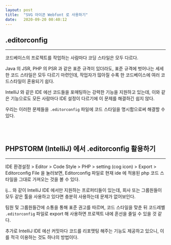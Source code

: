 ```yaml
---
layout: post
title:  "SVG 아이콘 Webfont 로 사용하기"
date:   2020-09-20 00:40:12
---
```


## .editorconfig

---

코드베이스의 프로젝트를 작업하는 사람마다 코딩 스타일은 모두 다르다. 

Java 의 JSR, PHP 의 PSR 과 같은 표준 규격이 있더라도, 표준 규격에 벗어나는 세세한 코드 스타일은 모두 다르기 마련인데, 작업자가 많아질 수록 한 코드베이스에 여러 코드스타일이 혼용되기 쉽다.

IntelliJ 와 같은 IDE 에선 코드들을 포매팅하는 강력한 기능을 지원하고 있는데, 이와 같은 기능으로도 모든 사람마다 IDE 설정이 다르기에 이 문제를 해결하긴 쉽지 않다.

우리는 이러한 문제들을 `.editorconfig` 파일에 코드 스타일을 명시함으로써 해결할 수 있다.

<br><br>


## PHPSTORM (IntelliJ) 에서 .editorconfig 활용하기

---

IDE 환경설정 > Editor > Code Style > PHP > setting (cog icon) > Export > Editorconfig File 을 눌러보면, Editorconfig 파일로 현재 ide 에 적용된 php 코드 스타일을 그대로 가져오는 것을 볼 수 있다.

ij... 와 같이 IntelliJ IDE 에서만 지원하는 프로퍼티들이 있는데, 회사 또는 그룹원들이 모두 같은 툴을 사용하고 있다면 충분히 사용하는데 문제가 없어보인다.

팀원 및 그룹원들간에 소통을 통해 표준 권고를 따르며, 코드 스타일을 맞춘 뒤 코드레벨 `.editorconfig` 파일로 export 해 사용하면 프로젝트 내에 혼선을 줄일 수 있을 것 같다.

추가로 IntelliJ IDE 에선 커밋마다 코드를 리포맷팅 해주는 기능도 제공하고 있으니, 이를 적극 이용하는 것도 하나의 방법이다.

<br><br><br>
